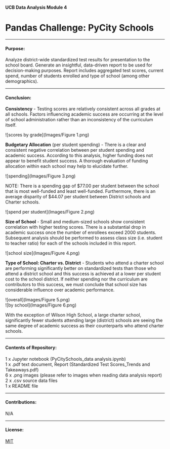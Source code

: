 **UCB Data Analysis Module 4**
# Pandas Challenge: PyCity Schools

---------------
#### Purpose:
Analyze district-wide standardized test results for presentation to the school board. Generate an insightful, data-driven report to be used for decision-making purposes.  Report includes aggregated test scores, current spend, number of students enrolled and type of school (among other demographics).  

---------------
#### Conclusion:
**Consistency** - Testing scores are relatively consistent across all grades at all schools.  Factors influencing academic success are occurring at the level of school administration rather than an inconsistency of the curriculum itself.  

![scores by grade](Images/Figure 1.png)

**Budgetary Allocation** (per student spending) - There is a clear and consistent negative correlation between per student spending and academic success.  According to this analysis, higher funding does not appear to benefit student success. A thorough evaluation of funding allocation within each school may help to elucidate further.  

![spending](Images/Figure 3.png)  

NOTE:  There is a spending gap of $77.00 per student between the school that is most well-funded and least well-funded.  Furthermore, there is an average disparity of $44.07 per student between District schools and Charter schools.  

![spend per student](Images/Figure 2.png)

**Size of School** - Small and medium-sized schools show consistent correlation with higher testing scores.  There is a substantial drop in academic success once the number of enrollees exceed 2000 students.  Subsequent analysis should be performed to assess class size (i.e. student to teacher ratio) for each of the schools included in this report.  

![school size](Images/Figure 4.png)  

**Type of School:  Charter vs. District** - Students who attend a charter school are performing significantly better on standardized tests than those who attend a district school and this success is achieved at a lower per student cost to the school district.  If neither spending nor the curriculum are contributors to this success, we must conclude that school size has considerable influence over academic performance.  

![overall](Images/Figure 5.png)  
![by school](Images/Figure 6.png)

With the exception of Wilson High School, a large charter school, significantly fewer students attending large (district) schools are seeing the same degree of academic success as their counterparts who attend charter schools.

--------------
#### Contents of Repository:
1 x Jupyter notebook (PyCitySchools_data analysis.ipynb)  
1 x .pdf text document, Report (Standardized Test Scores_Trends and Takeaways.pdf)  
6 x .png images (please refer to images when reading data analysis report)  
2 x .csv source data files  
1 x README file

-------------------
#### Contributions:  
N/A

------------------
#### License:
[MIT](https://choosealicense.com/licenses/mit/)
